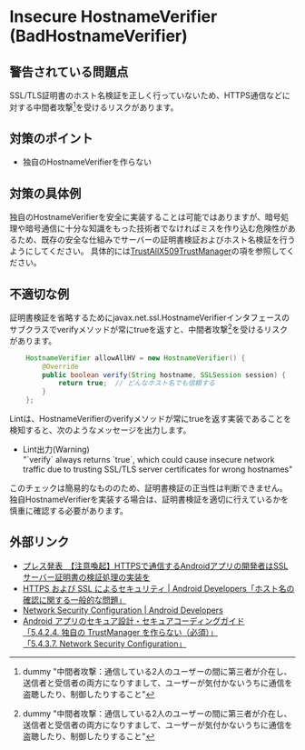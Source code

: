 # Insecure HostnameVerifier (BadHostnameVerifier)

## 警告されている問題点

SSL/TLS証明書のホスト名検証を正しく行っていないため、HTTPS通信などに対する中間者攻撃[^1]を受けるリスクがあります。

## 対策のポイント

- 独自のHostnameVerifierを作らない

## 対策の具体例

独自のHostnameVerifierを安全に実装することは可能ではありますが、暗号処理や暗号通信に十分な知識をもった技術者でなければミスを作り込む危険性があるため、既存の安全な仕組みでサーバーの証明書検証およびホスト名検証を行うようにしてください。
具体的には[TrustAllX509TrustManager](TrustAllX509TrustManager.md)の項を参照してください。

## 不適切な例

証明書検証を省略するためにjavax.net.ssl.HostnameVerifierインタフェースのサブクラスでverifyメソッドが常にtrueを返すと、中間者攻撃[^1]を受けるリスクがあります。

```java
    HostnameVerifier allowAllHV = new HostnameVerifier() {
        @Override
        public boolean verify(String hostname, SSLSession session) {
            return true;  // どんなホスト名でも信頼する
        }
    };
```

Lintは、HostnameVerifierのverifyメソッドが常にtrueを返す実装であることを検知すると、次のようなメッセージを出力します。

-   Lint出力(Warning)  
    "\`verify\` always returns \`true\`, which could cause insecure network traffic due to trusting SSL/TLS server certificates for wrong hostnames"

このチェックは簡易的なもののため、証明書検証の正当性は判断できません。
独自HostnameVerifierを実装する場合は、証明書検証を適切に行えているかを慎重に確認する必要があります。

## 外部リンク

-   [プレス発表　【注意喚起】HTTPSで通信するAndroidアプリの開発者はSSLサーバー証明書の検証処理の実装を][1]
-   [HTTPS および SSL によるセキュリティ | Android Developers「ホスト名の確認に関する一般的な問題」][2]
-   [Network Security Configuration | Android Developers][3]
-   [Android アプリのセキュア設計・セキュアコーディングガイド][4]  
    [「5.4.2.4. 独自の TrustManager を作らない（必須）」][5]  
    [「5.4.3.7. Network Security Configuration」][6]


[1]: https://www.ipa.go.jp/about/press/20140919_1.html
[2]: https://developer.android.com/training/articles/security-ssl.html#CommonHostnameProbs
[3]: https://developer.android.com/training/articles/security-config.html
[4]: https://www.jssec.org/dl/android_securecoding/
[5]: https://www.jssec.org/dl/android_securecoding/5_how_to_use_security_functions.html#%E7%8B%AC%E8%87%AA%E3%81%AEtrustmanager%E3%82%92%E4%BD%9C%E3%82%89%E3%81%AA%E3%81%84-%EF%BC%88%E5%BF%85%E9%A0%88%EF%BC%89
[6]: https://www.jssec.org/dl/android_securecoding/5_how_to_use_security_functions.html#network-security-configuration

[^1]: dummy "中間者攻撃：通信している2人のユーザーの間に第三者が介在し、送信者と受信者の両方になりすまして、ユーザーが気付かないうちに通信を盗聴したり、制御したりすること"